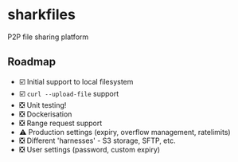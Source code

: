 # sharkfiles

P2P file sharing platform

## Roadmap

- ☑️ Initial support to local filesystem
- ☑️ `curl --upload-file` support
- ❎ Unit testing!
- ❎ Dockerisation
- ❎ Range request support
- ⚠️ Production settings (expiry, overflow management, ratelimits)
- ❎ Different 'harnesses' - S3 storage, SFTP, etc.
- ❎ User settings (password, custom expiry)

[//]: <> (have the version number in the UI)
